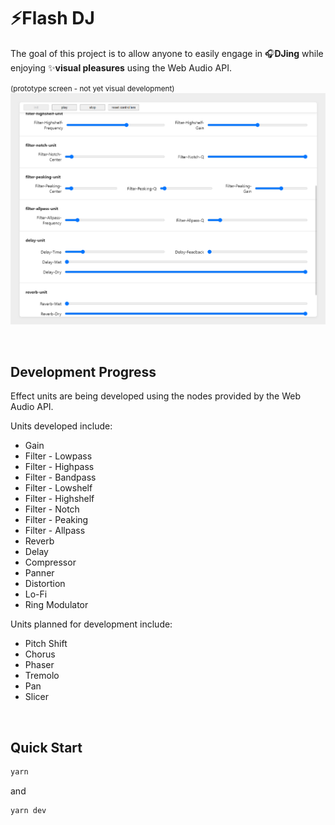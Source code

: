 # ⚡Flash DJ

The goal of this project is to allow anyone to easily engage in 🎧**DJing** while enjoying ✨**visual pleasures** using the Web Audio API.

<small>(prototype screen - not yet visual development)</small>
![Alt text](/src/assets/demo-captured01.PNG "demo-captured01")

<br />

## Development Progress

Effect units are being developed using the nodes provided by the Web Audio API.

Units developed include:

- Gain
- Filter - Lowpass
- Filter - Highpass
- Filter - Bandpass
- Filter - Lowshelf
- Filter - Highshelf
- Filter - Notch
- Filter - Peaking
- Filter - Allpass
- Reverb
- Delay
- Compressor
- Panner
- Distortion
- Lo-Fi
- Ring Modulator

Units planned for development include:

- Pitch Shift
- Chorus
- Phaser
- Tremolo
- Pan
- Slicer

<br />

## Quick Start

```bash
yarn
```

and

```bash
yarn dev
```
